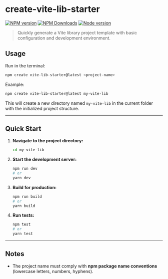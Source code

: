 # create-vite-lib-starter

[![NPM version](https://img.shields.io/npm/v/create-vite-lib-starter.svg?style=flat)](https://npmjs.org/package/create-vite-lib-starter)
[![NPM Downloads](https://img.shields.io/npm/dm/create-vite-lib-starter.svg?style=flat)](https://npmjs.org/package/create-vite-lib-starter)
[![Node version](https://img.shields.io/node/v/create-vite-lib-starter.svg?style=flat)](https://npmjs.org/package/create-vite-lib-starter)

> Quickly generate a Vite library project template with basic configuration and development environment.

## Usage

Run in the terminal:

```bash
npm create vite-lib-starter@latest <project-name>
```

Example:

```bash
npm create vite-lib-starter@latest my-vite-lib
```

This will create a new directory named `my-vite-lib` in the current folder with the initialized project structure.

---

## Quick Start

1. **Navigate to the project directory:**
   ```bash
   cd my-vite-lib
   ```

2. **Start the development server:**
   ```bash
   npm run dev
   # or
   yarn dev
   ```

3. **Build for production:**
   ```bash
   npm run build
   # or
   yarn build
   ```

4. **Run tests:**
   ```bash
   npm test
   # or
   yarn test
   ```

---

## Notes
- The project name must comply with **npm package name conventions** (lowercase letters, numbers, hyphens).
